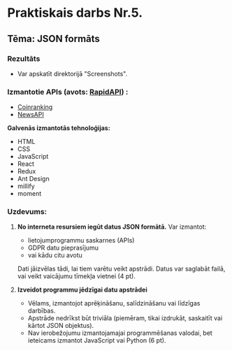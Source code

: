 # Praktiskais darbs Nr.5.

## Tēma: JSON formāts

### **Rezultāts**
- Var apskatīt direktorijā "Screenshots".

### **Izmantotie APIs (avots: [RapidAPI](https://rapidapi.com/)) :**
  - [Coinranking](https://rapidapi.com/Coinranking/api/coinranking1)
  - [NewsAPI](https://rapidapi.com/bonaipowered/api/news-api14)

**Galvenās izmantotās tehnoloģijas:**
  - HTML
  - CSS
  - JavaScript
  - React
  - Redux
  - Ant Design
  - millify
  - moment

### Uzdevums:
1. **No interneta resursiem iegūt datus JSON formātā.**
   Var izmantot:
   - lietojumprogrammu saskarnes (APIs)
   - GDPR datu pieprasījumu
   - vai kādu citu avotu

   Dati jāizvēlas tādi, lai tiem varētu veikt apstrādi. Datus var saglabāt failā, vai veikt vaicājumu tīmekļa vietnei (4 pt).

2. **Izveidot programmu jēdzīgai datu apstrādei**
   - Vēlams, izmantojot aprēķināšanu, salīdzināšanu vai līdzīgas darbības.
   - Apstrāde nedrīkst būt triviāla (piemēram, tikai izdrukāt, saskaitīt vai kārtot JSON objektus).
   - Nav ierobežojumu izmantojamajai programmēšanas valodai, bet ieteicams izmantot JavaScript vai Python (6 pt).
